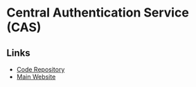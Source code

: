 # Central Authentication Service (CAS)

<!--
https://github.com/apereo/cas/tree/master/docs/cas-server-documentation/high_availability
-->

## Links

- [Code Repository](https://github.com/apereo/cas)
- [Main Website](https://apereo.github.io/cas/)
